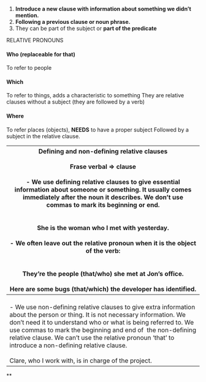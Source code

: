 1. **Introduce a new clause with information about something we didn’t mention.**
2. **Following a previous clause or noun phrase.**
3. They can be part of the subject or **part of the predicate**


RELATIVE PRONOUNS
#### Who (replaceable for that)
To refer to people

#### Which
To refer to things, adds a characteristic to something
They are relative clauses without a subject (they are followed by a verb)

#### Where
To refer places (objects), **NEEDS** to have a proper subject 
Followed by a subject in the relative clause.

| Defining and non-defining relative clauses<br><br>Frase verbal => clause<br><br>- We use defining relative clauses to give essential information about someone or something. It usually comes immediately after the noun it describes. We don’t use commas to mark its beginning or end.<br>    <br><br>She is the woman who I met with yesterday.<br><br>- We often leave out the relative pronoun when it is the object of the verb:<br>    <br><br>They’re the people (that/who) she met at Jon’s office.<br><br>Here are some bugs (that/which) the developer has identified.<br> |
| ------------------------------------------------------------------------------------------------------------------------------------------------------------------------------------------------------------------------------------------------------------------------------------------------------------------------------------------------------------------------------------------------------------------------------------------------------------------------------------------------------------------------------------------------------------------------------------- |
| <br>- We use non-defining relative clauses to give extra information about the person or thing. It is not necessary information. We don’t need it to understand who or what is being referred to. We use commas to mark the beginning and end of  the non-defining relative clause. We can’t use the relative pronoun ‘that’ to introduce a non-defining relative clause.<br>    <br>Clare, who I work with, is in charge of the project.                                                                                                                                             |



**